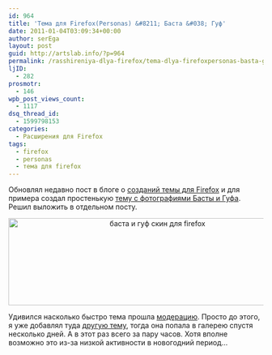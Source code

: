 ```yaml
---
id: 964
title: 'Тема для Firefox(Personas) &#8211; Баста &#038; Гуф'
date: 2011-01-04T03:09:34+00:00
author: serEga
layout: post
guid: http://artslab.info/?p=964
permalink: /rasshireniya-dlya-firefox/tema-dlya-firefoxpersonas-basta-guf/
ljID:
  - 282
prosmotr:
  - 146
wpb_post_views_count:
  - 1117
dsq_thread_id:
  - 1599798153
categories:
  - Расширения для Firefox
tags:
  - firefox
  - personas
  - тема для firefox
---
```

Обновлял недавно пост в блоге о [созданий темы для Firefox](http://artslab.info/2010/03/sozdaem-skinyi-dlya-firefox-personas/) и для примера создал простенькую [тему с фотографиями Басты и Гуфа](https://www.getpersonas.com/en-US/persona/349446). Решил выложить в отдельном посту.

<center>
  <a href="http://artslab.info/wp-content/uploads/basta_guf_firefox_theme.jpg"><img src="http://artslab.info/wp-content/uploads/basta_guf_persona_firefox.jpg" alt="баста и гуф скин для firefox" title="basta_guf_persona_firefox" width="573" height="172" class="alignnone size-full wp-image-965" /></a>
</center>

Удивился насколько быстро тема прошла [модерацию](https://www.getpersonas.com/en-US/persona/349446). Просто до этого, я уже добавлял туда [другую тему](http://www.getpersonas.com/en-US/persona/136793), тогда она попала в галерею спустя несколько дней. А в этот раз всего за пару часов. Хотя вполне возможно это из-за низкой активности в новогодний период&#8230;
